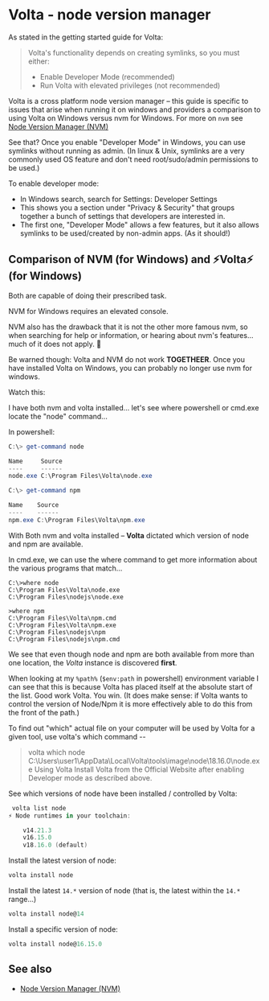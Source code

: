 ﻿# Volta - node version manager
As stated in the getting started guide for Volta:

> Volta's functionality depends on creating symlinks, so you must either:
>
> - Enable Developer Mode (recommended)
> - Run Volta with elevated privileges (not recommended)


Volta is a cross platform node version manager – this guide is specific to issues that arise when running it on windows and providers a comparison to using Volta on Windows versus nvm for Windows. For more on `nvm` see [Node Version Manager (NVM)](nvm.md)

See that? Once you enable "Developer Mode" in Windows, you can use symlinks without running as admin. (In linux & Unix, symlinks are a very commonly used OS feature and don't need root/sudo/admin permissions to be used.)

To enable developer mode:

- In Windows search, search for Settings: Developer Settings
- This shows you a section under "Privacy & Security" that groups together a bunch of settings that developers are interested in.
- The first one, "Developer Mode" allows a few features, but it also allows symlinks to be used/created by non-admin apps. (As it should!)

## Comparison of NVM (for Windows) and ⚡Volta⚡ (for Windows)

Both are capable of doing their prescribed task.

NVM for Windows requires an elevated console.

NVM also has the drawback that it is not the other more famous nvm, so when searching for help or information, or hearing about nvm's features… much of it does not apply. 🥹

Be warned though: Volta and NVM do not work **TOGETHEER**. Once you have installed Volta on Windows, you can probably no longer use nvm for windows.

Watch this:

I have both nvm and volta installed… let's see where powershell or cmd.exe locate the "node" command...

In powershell:

```powershell
C:\> get-command node

Name     Source
----     ------
node.exe C:\Program Files\Volta\node.exe

C:\> get-command npm

Name    Source
----    ------
npm.exe C:\Program Files\Volta\npm.exe
```

With Both nvm and volta installed – **Volta** dictated which version of node and npm are available.


In cmd.exe, we can use the where command to get more information about the various programs that match…

```shell
C:\>where node
C:\Program Files\Volta\node.exe
C:\Program Files\nodejs\node.exe

>where npm
C:\Program Files\Volta\npm.cmd
C:\Program Files\Volta\npm.exe
C:\Program Files\nodejs\npm
C:\Program Files\nodejs\npm.cmd
```


We see that even though node and npm are both available from more than one location, the *Volta* instance is discovered **first**.

When looking at my `%path%` (`$env:path` in powershell) environment variable I can see that this is because Volta has placed itself at the absolute start of the list. Good work Volta. You win. (It does make sense: if Volta wants to control the version of Node/Npm it is more effectively able to do this from the front of the path.)

To find out "which" actual file on your computer will be used by Volta for a given tool, use volta's which command --


> volta which node
C:\Users\user1\AppData\Local\Volta\tools\image\node\18.16.0\node.exe
Using Volta
Install Volta from the Official Website after enabling Developer mode as described above.

See which versions of node have been installed / controlled by Volta:

```powershell
 volta list node
⚡️ Node runtimes in your toolchain:

    v14.21.3
    v16.15.0
    v18.16.0 (default)
```


Install the latest version of node:

```powershell
volta install node
```
Install the latest `14.*` version of node (that is, the latest within the `14.*` range...)

```powershell
volta install node@14
```
Install a specific version of node:

```powershell
volta install node@16.15.0
```


## See also

- [Node Version Manager (NVM)](nvm.md)